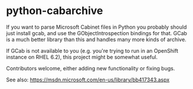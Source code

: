 # python-cabarchive

If you want to parse Microsoft Cabinet files in Python you probably
should just install gcab, and use the GObjectIntrospection bindings
for that. GCab is a much better library than this and handles many more
kinds of archive.

If GCab is not available to you (e.g. you're trying to run in an
OpenShift instance on RHEL 6.2), this project might be somewhat useful.

Contributors welcome, either adding new functionality or fixing bugs.

See also: https://msdn.microsoft.com/en-us/library/bb417343.aspx
